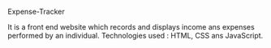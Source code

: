 Expense-Tracker

It is a front end website which records and displays income ans expenses performed by an individual. 
Technologies used : HTML, CSS ans JavaScript.
